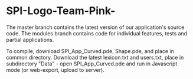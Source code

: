 SPI-Logo-Team-Pink-
===================
The master branch contains the latest version of our application's source code. The modules branch contains code for individual features, tests and partial applications. 

To compile, download SPI_App_Curved.pde, Shape.pde, and place in common directory. Download the latest lexicon.txt and users.txt, place in subdirectory "Data" - open SPI_App_Curved.pde and run in Javascript mode (or web-export, upload to server).

